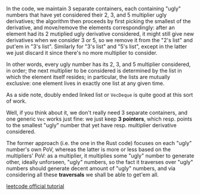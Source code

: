 In the code, we maintain 3 separate containers, each containing "ugly" numbers that have yet considered their 2, 3, and 5 multiplier ugly derivatives; the algorithm then proceeds by first picking the smallest of the derivative, and move/remove the elements correspondingly: after an element had its 2 mutiplied ugly derivative considered, it might still give new derivatives when we consider 3 or 5, so we remove it from the "2's list" and put'em in "3's list". Similarly for "3's list" and "5's list", except in the latter we just discard it since there's no more multiplier to consider.

In other words, every ugly number has its 2, 3, and 5 multiplier considered, in order; the next multiplier to be considered is determined by the list in which the element itself resides; in particular, the lists are mutually exclusive: one element lives in exactly one list at any given time.

As a side note, doubly ended linked list or `VecDeque` is quite good at this sort of work.

Well, if you think about it, we don't really need 3 separate containers, and one generic `Vec` works just fine: we just keep **3 pointers**, which resp. points to the smallest "ugly" number that yet have resp. multiplier derivative considered.

The former approach (i.e. the one in the Rust code) focuses on each "ugly" number's own PoV, whereas the latter is more or less based on the multipliers' PoV: as a multiplier, it multiplies some "ugly" number to generate other, ideally unforseen, "ugly" numbers, so the fact it traverses over "ugly" numbers should generate decent amount of "ugly" numbers, and via considering all these **traversals** we shall be able to get'em all.

[leetcode official tutorial](https://leetcode.com/problems/ugly-number-ii/editorial)

